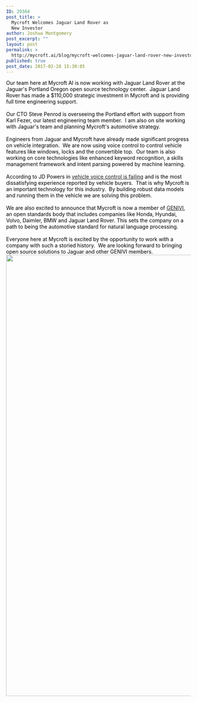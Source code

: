 ```yaml
---
ID: 29364
post_title: >
  Mycroft Welcomes Jaguar Land Rover as
  New Investor
author: Joshua Montgomery
post_excerpt: ""
layout: post
permalink: >
  http://mycroft.ai/blog/mycroft-welcomes-jaguar-land-rover-new-investor/
published: true
post_date: 2017-02-28 15:30:05
---
```

<div><span style="color: #000000;">Our team here at Mycroft AI is now working with Jaguar Land Rover at the Jaguar's Portland Oregon open source technology center.  Jaguar Land Rover has made a $110,000 strategic investment in Mycroft and is providing full time engineering support.</span></div>
<div><span style="color: #000000;"> </span></div>
<div><span style="color: #000000;">Our CTO Steve Penrod is overseeing the Portland effort with support from Karl Fezer, our latest engineering team member.  I am also on site working with Jaguar's team and planning Mycroft's automotive strategy.</span></div>
<div><span style="color: #000000;"> </span></div>
<div><span style="color: #000000;">Engineers from Jaguar and Mycroft have already made significant progress on vehicle integration.  We are now using voice control to control vehicle features like windows, locks and the convertible top.  Our team is also working on core technologies like enhanced keyword recognition, a skills management framework and intent parsing powered by machine learning.</span></div>
<div><span style="color: #000000;"> </span></div>
<div><span style="color: #000000;">According to JD Powers in <a href="http://www.jdpower.com/resource/video-vehicle-voice-recognition-failing-car-management-briefing">vehicle voice control is failing</a> and is the most dissatisfying experience reported by vehicle buyers.  That is why Mycroft is an important technology for this industry.  By building robust data models and running them in the vehicle we are solving this problem.</span></div>
<div><span style="color: #000000;"> </span></div>
<div><span style="color: #000000;">We are also excited to announce that Mycroft is now a member of <a href="https://www.genivi.org/genivi-members">GENIVI</a>, an open standards body that includes companies like Honda, Hyundai, Volvo, Daimler, BMW and Jaguar Land Rover. This sets the company on a path to being the automotive standard for natural language processing.</span></div>
<div><span style="color: #000000;"> </span></div>
<div><span style="color: #000000;">Everyone here at Mycroft is excited by the opportunity to work with a company with such a storied history.  We are looking forward to bringing open source solutions to Jaguar and other GENIVI members.</span></div>
<div></div>
<div></div>
<div><img class="alignleft size-full wp-image-29360" src="https://mycroft.ai/wp-content/uploads/2017/02/jlr-plus-mycroft-green.png" alt="" width="1800" height="1200" /></div>
<div></div>